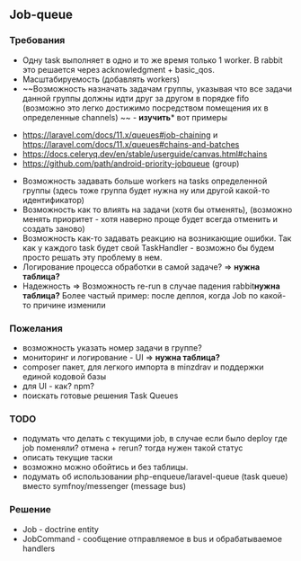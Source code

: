 ## Job-queue

### Требования

* Одну task выполняет в одно и то же время только 1 worker. В rabbit это решается через acknowledgment + basic_qos.
* Масштабируемость (добавлять workers)
* ~~Возможность назначать задачам группы, указывая что все задачи данной группы должны идти друг за другом в порядке fifo (возможно это легко достижимо посредством  помещения их в определенные channels) ~~ - **изучить***
  вот примеры
- https://laravel.com/docs/11.x/queues#job-chaining и https://laravel.com/docs/11.x/queues#chains-and-batches
- https://docs.celeryq.dev/en/stable/userguide/canvas.html#chains
- https://github.com/path/android-priority-jobqueue (group)

* Возможность задавать больше workers на tasks определенной группы (здесь тоже группа будет нужна ну или другой какой-то идентификатор)
* Возможность как то влиять на задачи (хотя бы отменять), (возможно менять приоритет - хотя наверно проще будет всегда отменить и создать заново)
* Возможность как-то задавать реакцию на возникающие ошибки. Так как у каждого task будет свой TaskHandler - возможно бы будем просто решать эту проблему в нем.
* Логирование процесса обработки в самой задаче? => **нужна таблица?**
* Надежность => Возможность re-run в случае падения rabbit**нужна таблица?**  Более частый пример: после деплоя, когда Job по какой-то причине изменили

### Пожелания

* возможность указать номер задачи в группе?
* мониторинг и логирование - UI  => **нужна таблица?**
* composer пакет, для легкого импорта в minzdrav и поддержки единой кодовой базы
* для UI - как? npm?
* поискать готовые решения Task Queues

### TODO

* подумать что делать с текущими job, в случае если было deploy где job поменяли? отмена + rerun? тогда нужен такой статус
* описать текущие таски
* возможно можно обойтись и без таблицы.
* подумать об использовании php-enqueue/laravel-queue (task queue) вместо symfnoy/messenger (message bus)

### Решение

 * Job - doctrine entity
 * JobCommand - сообщение отправляемое в bus и обрабатываемое handlers
